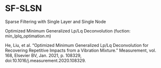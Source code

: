 # SF-SLSN
Sparse Filtering with Single Layer and Single Node

Optimized Minimum Generalized Lp/Lq Deconvolution (fuction: min_lplq_optimation.m)

He, Liu, et al. “Optimized Minimum Generalized Lp/Lq Deconvolution for Recovering Repetitive Impacts from a Vibration Mixture.” Measurement, vol. 168, Elsevier BV, Jan. 2021, p. 108329, doi:10.1016/j.measurement.2020.108329.
